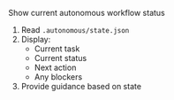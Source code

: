 Show current autonomous workflow status

1. Read `.autonomous/state.json`
2. Display:
   - Current task
   - Current status
   - Next action
   - Any blockers
3. Provide guidance based on state
